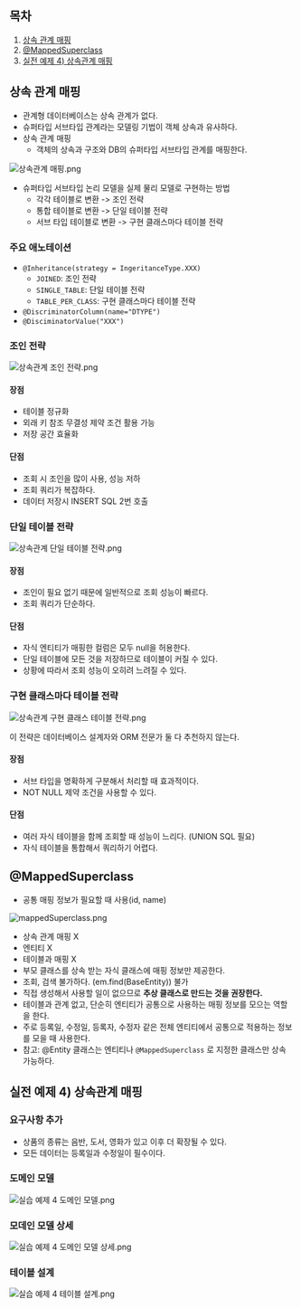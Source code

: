 ## 목차
1. [상속 관계 매핑](#상속-관계-매핑)
2. [@MappedSuperclass](#MappedSuperclass)
3. [실전 예제 4) 상속관계 매핑](#실전-예제-4-상속관계-매핑)

## 상속 관계 매핑
- 관계형 데이터베이스는 상속 관계가 없다.
- 슈퍼타입 서브타입 관계라는 모델링 기법이 객체 상속과 유사하다.
- 상속 관계 매핑
  - 객체의 상속과 구조와 DB의 슈퍼타입 서브타입 관계를 매핑한다.

![상속관계 매핑.png](imgs%2Fch06%7E08%2F%EC%83%81%EC%86%8D%EA%B4%80%EA%B3%84%20%EB%A7%A4%ED%95%91.png)

- 슈퍼타입 서브타입 논리 모델을 실제 물리 모델로 구현하는 방법
  - 각각 테이블로 변환 -> 조인 전략
  - 통합 테이블로 변환 -> 단일 테이블 전략
  - 서브 타입 테이블로 변환 -> 구현 클래스마다 테이블 전략

### 주요 애노테이션
- `@Inheritance(strategy = IngeritanceType.XXX)`
  - `JOINED`: 조인 전략
  - `SINGLE_TABLE`: 단일 테이블 전략
  - `TABLE_PER_CLASS`: 구현 클래스마다 테이블 전략
- `@DiscriminatorColumn(name="DTYPE")`
- `@DisciminatorValue("XXX")`

### 조인 전략
![상속관계 조인 전략.png](imgs%2Fch06%7E08%2F%EC%83%81%EC%86%8D%EA%B4%80%EA%B3%84%20%EC%A1%B0%EC%9D%B8%20%EC%A0%84%EB%9E%B5.png)

#### 장점
- 테이블 정규화
- 외래 키 참조 무결성 제약 조건 활용 가능
- 저장 공간 효율화
#### 단점
- 조회 시 조인을 많이 사용, 성능 저하
- 조회 쿼리가 복잡하다.
- 데이터 저장시 INSERT SQL 2번 호출

### 단일 테이블 전략
![상속관계 단일 테이블 전략.png](imgs%2Fch06%7E08%2F%EC%83%81%EC%86%8D%EA%B4%80%EA%B3%84%20%EB%8B%A8%EC%9D%BC%20%ED%85%8C%EC%9D%B4%EB%B8%94%20%EC%A0%84%EB%9E%B5.png)

#### 장점
- 조인이 필요 없기 때문에 일반적으로 조회 성능이 빠르다.
- 조회 쿼리가 단순하다.
#### 단점
- 자식 엔티티가 매핑한 컬럼은 모두 null을 허용한다.
- 단일 테이블에 모든 것을 저장하므로 테이블이 커질 수 있다.
- 상황에 따라서 조회 성능이 오히려 느려질 수 있다.

### 구현 클래스마다 테이블 전략
![상속관계 구현 클래스 테이블 전략.png](imgs%2Fch06%7E08%2F%EC%83%81%EC%86%8D%EA%B4%80%EA%B3%84%20%EA%B5%AC%ED%98%84%20%ED%81%B4%EB%9E%98%EC%8A%A4%20%ED%85%8C%EC%9D%B4%EB%B8%94%20%EC%A0%84%EB%9E%B5.png)

이 전략은 데이터베이스 설계자와 ORM 전문가 둘 다 추천하지 않는다.

#### 장점
- 서브 타입을 명확하게 구분해서 처리할 때 효과적이다.
- NOT NULL 제약 조건을 사용할 수 있다.
#### 단점
- 여러 자식 테이블을 함께 조회할 때 성능이 느리다. (UNION SQL 필요)
- 자식 테이블을 통합해서 쿼리하기 어렵다.

## @MappedSuperclass
- 공통 매핑 정보가 필요할 때 사용(id, name)

![mappedSuperclass.png](imgs%2Fch06%7E08%2FmappedSuperclass.png)
- 상속 관계 매핑 X
- 엔티티 X
- 테이블과 매핑 X
- 부모 클래스를 상속 받는 자식 클래스에 매핑 정보만 제공한다.
- 조회, 검색 불가하다. (em.find(BaseEntity)) 불가
- 직접 생성해서 사용할 일이 없으므로 **추상 클래스로 만드는 것을 권장한다.**
- 테이블과 관계 없고, 단순히 엔티티가 공통으로 사용하는 매핑 정보를 모으는 역할을 한다.
- 주로 등록일, 수정일, 등록자, 수정자 같은 전체 엔티티에서 공통으로 적용하는 정보를 모을 때 사용한다.
- 참고: @Entity 클래스는 엔티티나  `@MappedSuperclass` 로 지정한 클래스만 상속 가능하다.

## 실전 예제 4) 상속관계 매핑
### 요구사항 추가
- 상품의 종류는 음반, 도서, 영화가 있고 이후 더 확장될 수 있다.
- 모든 데이터는 등록일과 수정일이 필수이다.

### 도메인 모델
![실습 예제 4 도메인 모델.png](imgs%2Fch06%7E08%2F%EC%8B%A4%EC%8A%B5%20%EC%98%88%EC%A0%9C%204%20%EB%8F%84%EB%A9%94%EC%9D%B8%20%EB%AA%A8%EB%8D%B8.png)

### 모데인 모델 상세
![실습 예제 4 도메인 모델 상세.png](imgs%2Fch06%7E08%2F%EC%8B%A4%EC%8A%B5%20%EC%98%88%EC%A0%9C%204%20%EB%8F%84%EB%A9%94%EC%9D%B8%20%EB%AA%A8%EB%8D%B8%20%EC%83%81%EC%84%B8.png)

### 테이블 설계
![실습 예제 4 테이블 설계.png](imgs%2Fch06%7E08%2F%EC%8B%A4%EC%8A%B5%20%EC%98%88%EC%A0%9C%204%20%ED%85%8C%EC%9D%B4%EB%B8%94%20%EC%84%A4%EA%B3%84.png)